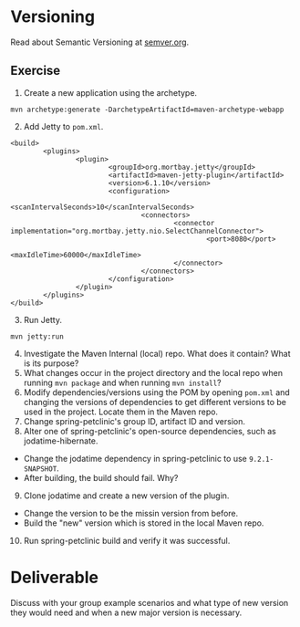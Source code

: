 # Versioning

Read about Semantic Versioning at [semver.org](http://semver.org/).

## Exercise

 1. Create a new application using the archetype.
```
mvn archetype:generate -DarchetypeArtifactId=maven-archetype-webapp
```
 2. Add Jetty to `pom.xml`.
```
<build>
        <plugins>
                <plugin>
                        <groupId>org.mortbay.jetty</groupId>
                        <artifactId>maven-jetty-plugin</artifactId>
                        <version>6.1.10</version>
                        <configuration>
                                <scanIntervalSeconds>10</scanIntervalSeconds>
                                <connectors>
                                        <connector implementation="org.mortbay.jetty.nio.SelectChannelConnector">
                                                <port>8080</port>
                                                <maxIdleTime>60000</maxIdleTime>
                                        </connector>
                                </connectors>
                        </configuration>
                </plugin>
        </plugins>
</build>
```
 3. Run Jetty.
```
mvn jetty:run
```
 4. Investigate the Maven Internal (local) repo. What does it contain? What is its purpose?
 5. What changes occur in the project directory and the local repo when running `mvn package` and when running `mvn install`?
 6. Modify dependencies/versions using the POM by opening `pom.xml` and changing the versions of dependencies to get different versions to be used in the project. Locate them in the Maven repo.
 7. Change spring-petclinic's group ID, artifact ID and version.
 8. Alter one of spring-petclinic's open-source dependencies, such as jodatime-hibernate.
   - Change the jodatime dependency in spring-petclinic to use `9.2.1-SNAPSHOT`.
   - After building, the build should fail. Why?
 9. Clone jodatime and create a new version of the plugin.
   - Change the version to be the missin version from before.
   - Build the "new" version which is stored in the local Maven repo.
 10. Run spring-petclinic build and verify it was successful.






# Deliverable

Discuss with your group example scenarios and what type of new version they would need and when a new major version is necessary.
